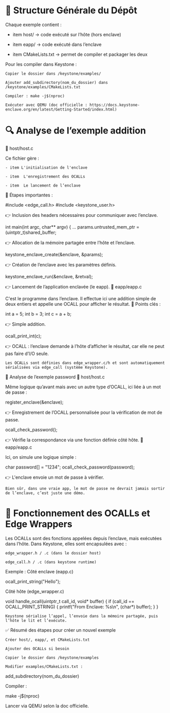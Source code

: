 # 📁 Structure Générale du Dépôt

Chaque exemple contient :

- item host/ → code exécuté sur l’hôte (hors enclave)

- item  eapp/ → code exécuté dans l’enclave

- item  CMakeLists.txt → permet de compiler et packager les deux

Pour les compiler dans Keystone :

    Copier le dossier dans /keystone/examples/

    Ajouter add_subdirectory(nom_du_dossier) dans /keystone/examples/CMakeLists.txt

    Compiler : make -j$(nproc)

    Exécuter avec QEMU (doc officielle : https://docs.keystone-enclave.org/en/latest/Getting-Started/index.html)

# 🔍 Analyse de l’exemple addition
🔹 host/host.c

Ce fichier gère :

    - item L'initialisation de l'enclave

  	- item  L'enregistrement des OCALLs

  	- item  Le lancement de l’enclave

📌 Étapes importantes :

#include <edge_call.h>
#include <keystone_user.h>

👉 Inclusion des headers nécessaires pour communiquer avec l’enclave.

int main(int argc, char** argv) {
    ...
    params.untrusted_mem_ptr = (uintptr_t)shared_buffer;

👉 Allocation de la mémoire partagée entre l’hôte et l’enclave.

keystone_enclave_create(&enclave, &params);

👉 Création de l’enclave avec les paramètres définis.

keystone_enclave_run(&enclave, &retval);

👉 Lancement de l’application enclavée (le eapp).
🔹 eapp/eapp.c

C'est le programme dans l’enclave. Il effectue ici une addition simple de deux entiers et appelle une OCALL pour afficher le résultat.
📌 Points clés :

int a = 5;
int b = 3;
int c = a + b;

👉 Simple addition.

ocall_print_int(c);

👉 OCALL : l’enclave demande à l’hôte d’afficher le résultat, car elle ne peut pas faire d’I/O seule.

    Les OCALLs sont définies dans edge_wrapper.c/h et sont automatiquement sérialisées via edge_call (système Keystone).

🔐 Analyse de l’exemple password
🔹 host/host.c

Même logique qu’avant mais avec un autre type d’OCALL, ici liée à un mot de passe :

register_enclave(&enclave);

👉 Enregistrement de l’OCALL personnalisée pour la vérification de mot de passe.

ocall_check_password();

👉 Vérifie la correspondance via une fonction définie côté hôte.
🔹 eapp/eapp.c

Ici, on simule une logique simple :

char password[] = "1234";
ocall_check_password(password);

👉 L'enclave envoie un mot de passe à vérifier.

    Bien sûr, dans une vraie app, le mot de passe ne devrait jamais sortir de l’enclave, c’est juste une démo.

# 🧩 Fonctionnement des OCALLs et Edge Wrappers

Les OCALLs sont des fonctions appelées depuis l’enclave, mais exécutées dans l’hôte. Dans Keystone, elles sont encapsulées avec :

    edge_wrapper.h / .c (dans le dossier host)

    edge_call.h / .c (dans keystone runtime)

Exemple :
Côté enclave (eapp.c)

ocall_print_string("Hello");

Côté hôte (edge_wrapper.c)

void handle_ocall(uintptr_t call_id, void* buffer) {
    if (call_id == OCALL_PRINT_STRING) {
        printf("From Enclave: %s\n", (char*) buffer);
    }
}

    Keystone sérialise l’appel, l’envoie dans la mémoire partagée, puis l’hôte le lit et l’exécute.

✅ Résumé des étapes pour créer un nouvel exemple

    Créer host/, eapp/, et CMakeLists.txt

    Ajouter des OCALLs si besoin

    Copier le dossier dans /keystone/examples

    Modifier examples/CMakeLists.txt :

add_subdirectory(nom_du_dossier)

Compiler :

make -j$(nproc)

Lancer via QEMU selon la doc officielle.
